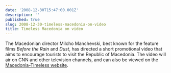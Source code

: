 ```yaml
---
date: '2008-12-30T15:47:00.001Z'
description: ''
published: true
slug: 2008-12-30-timeless-macedonia-on-video
title: Timeless Macedonia on video
---
```


The Macedonian director Milcho Manchevski, best known for the feature films <span style="font-style: italic;">Before the Rain</span> and <span style="font-style: italic;">Dust</span>, has directed a short promotional video that aims to encourage tourists to visit the Republic of Macedonia. The video will air on CNN and other television channels, and can also be viewed on the <a href="http://www.macedonia-timeless.com/">Macedonia-Timeless website</a>.